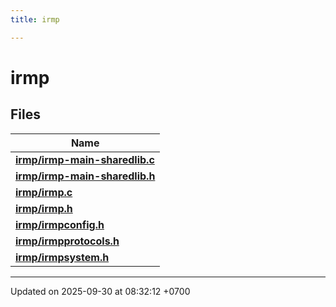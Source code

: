 ```yaml
---
title: irmp

---
```


# irmp



## Files

| Name           |
| -------------- |
| **[irmp/irmp-main-sharedlib.c](Files/a00032.md#file-irmp-main-sharedlib.c)**  |
| **[irmp/irmp-main-sharedlib.h](Files/a00014.md#file-irmp-main-sharedlib.h)**  |
| **[irmp/irmp.c](Files/a00023.md#file-irmp.c)**  |
| **[irmp/irmp.h](Files/a00026.md#file-irmp.h)**  |
| **[irmp/irmpconfig.h](Files/a00020.md#file-irmpconfig.h)**  |
| **[irmp/irmpprotocols.h](Files/a00017.md#file-irmpprotocols.h)**  |
| **[irmp/irmpsystem.h](Files/a00029.md#file-irmpsystem.h)**  |






-------------------------------

Updated on 2025-09-30 at 08:32:12 +0700
